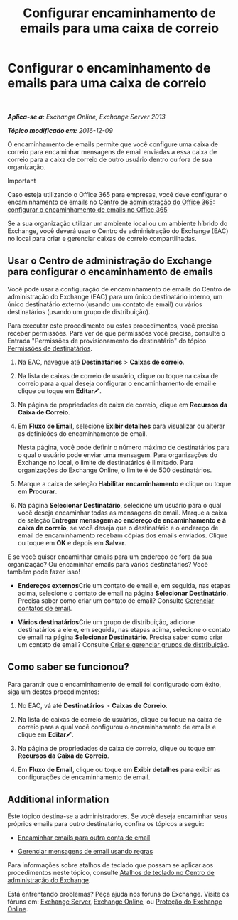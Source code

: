 ﻿---
title: 'Configurar encaminhamento de emails para uma caixa de correio'
TOCTitle: Configurar o encaminhamento de emails para uma caixa de correio
ms:assetid: c7a7afaf-577e-49d6-8cee-bb4c4a5d570b
ms:mtpsurl: https://technet.microsoft.com/pt-br/library/Dd351134(v=EXCHG.150)
ms:contentKeyID: 50556289
ms.date: 04/23/2018
mtps_version: v=EXCHG.150
ms.translationtype: HT
---

# Configurar o encaminhamento de emails para uma caixa de correio

 

_**Aplica-se a:** Exchange Online, Exchange Server 2013_

_**Tópico modificado em:** 2016-12-09_

O encaminhamento de emails permite que você configure uma caixa de correio para encaminhar mensagens de email enviadas a essa caixa de correio para a caixa de correio de outro usuário dentro ou fora de sua organização.


> [!IMPORTANT]
> Caso esteja utilizando o Office 365 para empresas, você deve configurar o encaminhamento de emails no <A href="https://go.microsoft.com/fwlink/p/?linkid=834774">Centro de administração do Office 365: configurar o encaminhamento de emails no Office 365</A>



Se a sua organização utilizar um ambiente local ou um ambiente híbrido do Exchange, você deverá usar o Centro de administração do Exchange (EAC) no local para criar e gerenciar caixas de correio compartilhadas.

## Usar o Centro de administração do Exchange para configurar o encaminhamento de emails

Você pode usar a configuração de encaminhamento de emails do Centro de administração do Exchange (EAC) para um único destinatário interno, um único destinatário externo (usando um contato de email) ou vários destinatários (usando um grupo de distribuição).

Para executar este procedimento ou estes procedimentos, você precisa receber permissões. Para ver de que permissões você precisa, consulte o Entrada "Permissões de provisionamento do destinatário" do tópico [Permissões de destinatários](recipients-permissions-exchange-2013-help.md).

1.  Na EAC, navegue até **Destinatários** \> **Caixas de correio**.

2.  Na lista de caixas de correio de usuário, clique ou toque na caixa de correio para a qual deseja configurar o encaminhamento de email e clique ou toque em **Editar**![Ícone de edição](images/JJ218640.6f53ccb2-1f13-4c02-bea0-30690e6ea71d(EXCHG.150).gif "Ícone de edição").

3.  Na página de propriedades de caixa de correio, clique em **Recursos da Caixa de Correio**.

4.  Em **Fluxo de Email**, selecione **Exibir detalhes** para visualizar ou alterar as definições do encaminhamento de email.
    
    Nesta página, você pode definir o número máximo de destinatários para o qual o usuário pode enviar uma mensagem. Para organizações do Exchange no local, o limite de destinatários é ilimitado. Para organizações do Exchange Online, o limite é de 500 destinatários.

5.  Marque a caixa de seleção **Habilitar encaminhamento** e clique ou toque em **Procurar**.

6.  Na página **Selecionar Destinatário**, selecione um usuário para o qual você deseja encaminhar todas as mensagens de email. Marque a caixa de seleção **Entregar mensagem ao endereço de encaminhamento e à caixa de correio**, se você deseja que o destinatário e o endereço de email de encaminhamento recebam cópias dos emails enviados. Clique ou toque em **OK** e depois em **Salvar**.

E se você quiser encaminhar emails para um endereço de fora da sua organização? Ou encaminhar emails para vários destinatários? Você também pode fazer isso\!

  - **Endereços externos**Crie um contato de email e, em seguida, nas etapas acima, selecione o contato de email na página **Selecionar Destinatário**. Precisa saber como criar um contato de email? Consulte [Gerenciar contatos de email](manage-mail-contacts-exchange-2013-help.md).

  - **Vários destinatários**Crie um grupo de distribuição, adicione destinatários a ele e, em seguida, nas etapas acima, selecione o contato de email na página **Selecionar Destinatário**. Precisa saber como criar um contato de email? Consulte [Criar e gerenciar grupos de distribuição](create-and-manage-distribution-groups-exchange-2013-help.md).

## Como saber se funcionou?

Para garantir que o encaminhamento de email foi configurado com êxito, siga um destes procedimentos:

1.  No EAC, vá até **Destinatários** \> **Caixas de Correio**.

2.  Na lista de caixas de correio de usuários, clique ou toque na caixa de correio para a qual você configurou o encaminhamento de emails e clique em **Editar**![Ícone de edição](images/JJ218640.6f53ccb2-1f13-4c02-bea0-30690e6ea71d(EXCHG.150).gif "Ícone de edição").

3.  Na página de propriedades de caixa de correio, clique ou toque em **Recursos da Caixa de Correio**.

4.  Em **Fluxo de Email**, clique ou toque em **Exibir detalhes** para exibir as configurações de encaminhamento de email.

## Additional information

Este tópico destina-se a administradores. Se você deseja encaminhar seus próprios emails para outro destinatário, confira os tópicos a seguir:

  - [Encaminhar emails para outra conta de email](https://go.microsoft.com/fwlink/p/?linkid=510866)

  - [Gerenciar mensagens de email usando regras](https://go.microsoft.com/fwlink/p/?linkid=510869)

Para informações sobre atalhos de teclado que possam se aplicar aos procedimentos neste tópico, consulte [Atalhos de teclado no Centro de administração do Exchange](keyboard-shortcuts-in-the-exchange-admin-center-exchange-online-protection-help.md).

Está enfrentando problemas? Peça ajuda nos fóruns do Exchange. Visite os fóruns em: [Exchange Server](https://go.microsoft.com/fwlink/p/?linkid=60612), [Exchange Online](https://go.microsoft.com/fwlink/p/?linkid=267542), ou [Proteção do Exchange Online](https://go.microsoft.com/fwlink/p/?linkid=285351).

